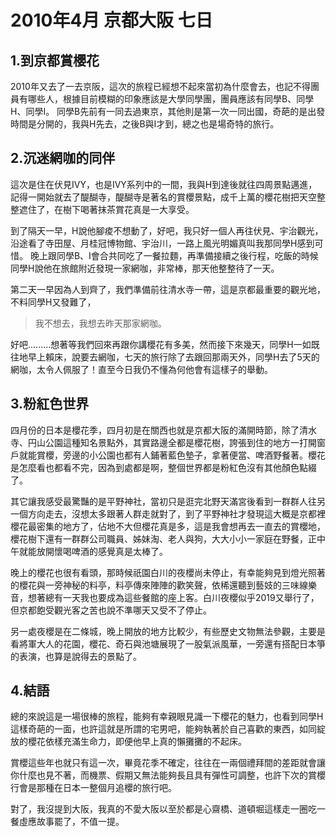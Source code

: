 # 2010年4月 京都大阪 七日

## 1.到京都賞櫻花
2010年又去了一去京阪，這次的旅程已經想不起來當初為什麼會去，也記不得團員有哪些人，根據目前模糊的印象應該是大學同學團，團員應該有同學B、同學H、同學I。
同學B先前有一同去過東京，其他則是第一次一同出國，奇葩的是出發時間是分開的，我與H先去，之後B與I才到，總之也是場奇特的旅行。

## 2.沉迷網咖的同伴
這次是住在伏見IVY，也是IVY系列中的一間，我與H到達後就往四周景點邁進，記得一開始就去了醍醐寺，醍醐寺是著名的賞櫻景點，成千上萬的櫻花樹把天空整整遮住了，在樹下喝著抹茶賞花真是一大享受。

到了隔天一早，H說他腳痠不想動了，好吧，我只好一個人再往伏見、宇治觀光，沿途看了寺田屋、月桂冠博物館、宇治川，一路上風光明媚真叫我那同學H感到可惜。
晚上跟同學B、I會合共同吃了一餐拉麵，再準備接續之後行程，吃飯的時候同學H說他在旅館附近發現一家網咖，非常棒，那天他整整待了一天。

第二天一早因為人到齊了，我們準備前往清水寺一帶，這是京都最重要的觀光地，不料同學H又發難了，

> 我不想去，我想去昨天那家網咖。

好吧.........想著等我們回來再跟你講櫻花有多美，然而接下來幾天，同學H一如既往地早上賴床，說要去網咖，七天的旅行除了去跟回那兩天外，同學H去了5天的網咖，太令人佩服了！直至今日我仍不懂為何他會有這樣子的舉動。

## 3.粉紅色世界
四月份的日本是櫻花季，四月初是在關西也就是京都大阪的滿開時節，除了清水寺、円山公園這種知名景點外，其實路邊全都是櫻花樹，誇張到住的地方一打開窗戶就能賞櫻，旁邊的小公園也都有人鋪著藍色墊子，拿著便當、啤酒野餐著。櫻花是怎麼看也都看不完，因為到處都是啊，整個世界都是粉紅色沒有其他顏色點綴了。

其它讓我感受最驚豔的是平野神社，當初只是逛完北野天滿宮後看到一群群人往另一個方向走去，沒想太多跟著人群走就對了，到了平野神社才發現這大概是京都裡櫻花最密集的地方了，佔地不大但櫻花真是多，這是我會想再去一直去的賞櫻地，櫻花樹下還有一群群公司職員、姊妹淘、老人與狗，大大小小一家庭在野餐，正中午就能放開懷喝啤酒的感覺真是太棒了。

晚上的櫻花也很有看頭，那時候祇園白川的夜櫻尚未停止，有幸能夠見到燈光照著的櫻花與一旁神秘的料亭，料亭傳來陣陣的歡笑聲，依稀還聽到藝妓的三味線樂音，想著總有一天我也要成為這些餐館的座上客。白川夜櫻似乎2019又舉行了，但京都飽受觀光客之苦也說不準哪天又受不了停止。

另一處夜櫻是在二條城，晚上開放的地方比較少，有些歷史文物無法參觀，主要是看將軍大人的花園，櫻花、奇石與池塘展現了一股氣派風華，一旁還有搭配日本箏的表演，也算是說得去的景點了。

## 4.結語
總的來說這是一場很棒的旅程，能夠有幸親眼見識一下櫻花的魅力，也看到同學H這樣奇葩的一面，也許這就是所謂的宅男吧，能夠執著於自己喜歡的東西，如同綻放的櫻花依樣充滿生命力，即便他早上真的懶攤攤的不起床。

賞櫻這些年也就只有這一次，畢竟花季不確定，往往在一兩個禮拜間的差距就會讓你什麼也見不著，而機票、假期又無法能夠長且具有彈性可調整，也許下次的賞櫻行會是那種在日本一整個月追櫻的旅行吧。

對了，我沒提到大阪，我真的不愛大阪以至於都是心齋橋、道頓堀這樣走一圈吃一餐虛應故事罷了，不值一提。
